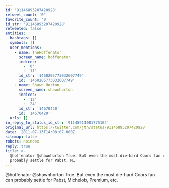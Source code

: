 ```yaml
---
id: '91146893207420928'
retweet_count: '0'
favorite_count: '0'
id_str: '91146893207420928'
retweeted: false
entities:
  hashtags: []
  symbols: []
  user_mentions:
    - name: TheHoffenator
      screen_name: hoffenator
      indices:
        - '0'
        - '11'
      id_str: '1460205773032607749'
      id: '1460205773032607749'
    - name: Shawn Horton
      screen_name: shawnhorton
      indices:
        - '12'
        - '24'
      id_str: '14670420'
      id: '14670420'
  urls: []
in_reply_to_status_id_str: '91145911081775104'
original_url: https://twitter.com/jth/status/91146893207420928
date: '2011-07-13T14:08:07.000Z'
sitemap: false
robots: noindex
reply: true
title: >-
  @hoffenator @shawnhorton True. But even the most die-hard Coors fan can
  probably settle for Pabst, M…
---
```


@hoffenator @shawnhorton True. But even the most die-hard Coors fan can probably settle for Pabst, Michelob, Premium, etc.